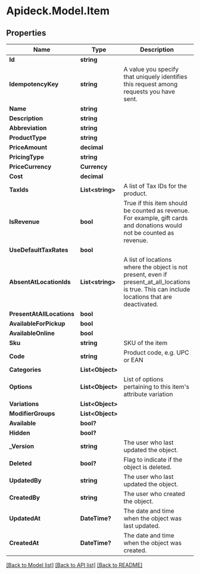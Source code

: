 # Apideck.Model.Item

## Properties

Name | Type | Description | Notes
------------ | ------------- | ------------- | -------------
**Id** | **string** |  | [optional] 
**IdempotencyKey** | **string** | A value you specify that uniquely identifies this request among requests you have sent. | [optional] 
**Name** | **string** |  | 
**Description** | **string** |  | [optional] 
**Abbreviation** | **string** |  | [optional] 
**ProductType** | **string** |  | [optional] 
**PriceAmount** | **decimal** |  | [optional] 
**PricingType** | **string** |  | [optional] 
**PriceCurrency** | **Currency** |  | [optional] 
**Cost** | **decimal** |  | [optional] 
**TaxIds** | **List&lt;string&gt;** | A list of Tax IDs for the product. | [optional] 
**IsRevenue** | **bool** | True if this item should be counted as revenue. For example, gift cards and donations would not be counted as revenue. | [optional] 
**UseDefaultTaxRates** | **bool** |  | [optional] 
**AbsentAtLocationIds** | **List&lt;string&gt;** | A list of locations where the object is not present, even if present_at_all_locations is true. This can include locations that are deactivated. | [optional] 
**PresentAtAllLocations** | **bool** |  | [optional] 
**AvailableForPickup** | **bool** |  | [optional] 
**AvailableOnline** | **bool** |  | [optional] 
**Sku** | **string** | SKU of the item | [optional] 
**Code** | **string** | Product code, e.g. UPC or EAN | [optional] 
**Categories** | **List&lt;Object&gt;** |  | [optional] 
**Options** | **List&lt;Object&gt;** | List of options pertaining to this item&#39;s attribute variation | [optional] 
**Variations** | **List&lt;Object&gt;** |  | [optional] 
**ModifierGroups** | **List&lt;Object&gt;** |  | [optional] 
**Available** | **bool?** |  | [optional] 
**Hidden** | **bool?** |  | [optional] 
**_Version** | **string** | The user who last updated the object. | [optional] [readonly] 
**Deleted** | **bool?** | Flag to indicate if the object is deleted. | [optional] 
**UpdatedBy** | **string** | The user who last updated the object. | [optional] [readonly] 
**CreatedBy** | **string** | The user who created the object. | [optional] [readonly] 
**UpdatedAt** | **DateTime?** | The date and time when the object was last updated. | [optional] [readonly] 
**CreatedAt** | **DateTime?** | The date and time when the object was created. | [optional] [readonly] 

[[Back to Model list]](../README.md#documentation-for-models) [[Back to API list]](../README.md#documentation-for-api-endpoints) [[Back to README]](../README.md)

